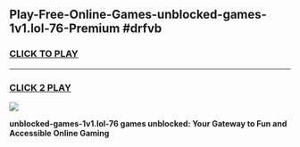 
## Play-Free-Online-Games-unblocked-games-1v1.lol-76-Premium #drfvb
<h3>
<a href="https://premium.freeplayer.one?title=unblocked-games-1v1.lol-76&ref=8M">CLICK TO PLAY</a></h3>
<hr>

<h3>
<a href="https://premium.freeplayer.one?title=unblocked-games-1v1.lol-76&ref=8M">CLICK 2 PLAY</a>
  
</h3>

<a href="https://premium.freeplayer.one?title=unblocked-games-1v1.lol-76&ref=8M"><img src="https://clearcache.store/games.png"></a>


**unblocked-games-1v1.lol-76 games unblocked: Your Gateway to Fun and Accessible Online Gaming**
